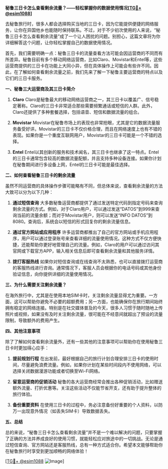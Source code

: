 **秘鲁三日卡怎么查看剩余流量？——轻松掌握你的数据使用情况[[TG💪+ @esim1088](https://t.me/s/esim1088)]**

去秘鲁旅行时，很多人都会选择购买当地的三日卡，因为它能提供便捷的网络服务，让你在异国他乡也能随时保持联系。不过，对于不少初次使用的人来说，“秘鲁三日卡怎么查看剩余流量”成了一个让人困扰的问题。别担心，这篇文章将为你详细解答这个问题，让你轻松掌握自己的数据使用情况。

首先，我们需要明确一点：秘鲁三日卡的流量查看方法可能会因运营商的不同而有所差异。秘鲁目前有多个移动网络运营商，比如Claro、Movistar和Entel等，这些运营商提供的三日卡在功能上大同小异，但在具体操作上可能会有些许不同。因此，在了解如何查看剩余流量之前，我们先来了解一下秘鲁主要运营商的特点以及它们的三日卡服务。

**一、秘鲁三大运营商及其三日卡简介**

1. **Claro**
   Claro是秘鲁最大的移动网络运营商之一，其三日卡以覆盖广、信号稳定著称。Claro的三日卡非常适合那些需要频繁通话或短信的人群。此外，Claro还提供了多种套餐选择，包括语音、短信和数据流量的组合。

2. **Movistar**
   Movistar在秘鲁市场上的表现也非常抢眼，尤其是它的数据流量服务备受好评。Movistar的三日卡不仅价格合理，而且在网络速度上也有不错的表现。如果你是一个重度互联网用户，Movistar的三日卡可能是一个不错的选择。

3. **Entel**
   Entel以其创新的服务和技术闻名，其三日卡也继承了这一特点。Entel的三日卡通常包含较高的数据流量配额，并且支持多种设备连接。如果你计划在秘鲁期间进行多设备上网，Entel的三日卡可能是最佳选择。

**二、如何查看秘鲁三日卡的剩余流量**

虽然不同运营商的具体操作步骤可能略有不同，但总体来说，查看剩余流量的方法大致可以分为以下几种：

1. **通过短信查询**
   大多数秘鲁运营商都提供了通过发送特定代码到指定号码来查询剩余流量的方式。例如，对于Claro用户，可以通过发送“DATOS”到999来查询当前的流量余额；而对于Movistar用户，则可以发送“INFO DATOS”到8080。查询后，系统会以短信的形式回复你的剩余流量信息。

2. **通过官方网站或应用程序**
   许多运营商都推出了自己的官方网站或手机应用程序，用户可以通过登录账号来查看详细的流量使用情况。这种方式不仅方便快捷，还能帮助你更好地管理自己的流量。例如，Claro的用户可以通过访问其官网或下载官方APP，输入相关信息后即可查看剩余流量和其他服务详情。

3. **拨打客服热线**
   如果你对短信查询或在线查询不太熟悉，也可以直接拨打运营商的客服热线进行咨询。通常情况下，客服人员会根据你的电话号码或其他身份验证信息，向你提供详细的流量使用情况。

**三、为什么需要关注剩余流量？**

在海外旅行中，尤其是在使用本地SIM卡时，关注剩余流量显得尤为重要。一方面，这可以帮助你避免不必要的超额费用；另一方面，也能确保你在旅行期间始终拥有稳定的网络连接。特别是在社交媒体普及的今天，很多人习惯于随时随地上传照片或视频，如果没有及时关注剩余流量，很可能在不经意间就超出了预设的流量限制，导致额外的费用产生。

**四、其他注意事项**

除了了解如何查看剩余流量外，还有一些其他的注意事项可以帮助你在使用秘鲁三日卡时更加得心应手：

1. **提前规划行程**
   在出发前，最好根据自己的旅行计划合理安排三日卡的使用时间，尽量避免浪费流量。例如，如果你计划在某些时间段内不使用网络，可以选择关闭数据漫游功能或者切换至Wi-Fi网络。

2. **留意运营商的促销活动**
   秘鲁的各大运营商经常会推出各种促销活动，比如赠送额外流量、打折优惠等。关注这些活动不仅能节省开支，还有助于提升整体的旅行体验。

3. **备份重要资料**
   在使用三日卡的过程中，务必注意备份好重要的个人资料，以防万一出现意外情况（如丢失SIM卡）导致数据丢失。

**五、总结**

总的来说，“秘鲁三日卡怎么查看剩余流量”并不是一个难以解决的问题，只要掌握了正确的方法并养成良好的使用习惯，就能轻松应对旅途中的一切挑战。无论是通过短信查询、官方网站还是客服热线，总有一种方式适合你。希望本文能够帮助你在秘鲁旅行时享受到更加顺畅的网络体验！

[[TG💪+ @esim1088](https://t.me/s/esim1088) ![Image](https://i.postimg.cc/4NQfJmqS/Snipaste-2025-05-13-00-14-12.png)]